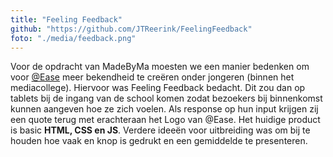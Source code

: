 ```yaml
---
title: "Feeling Feedback"
github: "https://github.com/JTReerink/FeelingFeedback"
foto: "./media/feedback.png"
---
```


Voor de opdracht van MadeByMa moesten we een manier bedenken om voor <a href="https://www.ease.nl/" target="_blank">@Ease</a> meer bekendheid te creëren onder jongeren (binnen het mediacollege). 
Hiervoor was Feeling Feedback bedacht. Dit zou dan op tablets bij de ingang van de school komen zodat bezoekers bij binnenkomst kunnen aangeven hoe ze zich voelen. 
Als response op hun input krijgen zij een quote terug met erachteraan het Logo van @Ease. Het huidige product is basic **HTML, CSS en JS**. Verdere ideeën voor uitbreiding was om bij te houden hoe vaak en knop is gedrukt en een gemiddelde te presenteren.